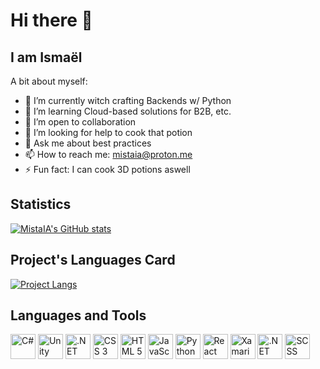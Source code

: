 # Hi there 👋


## I am Ismaël

A bit about myself:
- 🔭 I’m currently witch crafting Backends w/ Python
- 🌱 I’m learning Cloud-based solutions for B2B, etc.
- 👯 I’m open to collaboration
- 🤔 I’m looking for help to cook that potion
- 💬 Ask me about best practices
- 📫 How to reach me: [mistaia@proton.me](mailto:mistaia@proton.me)
- ⚡ Fun fact: I can cook 3D potions aswell


## Statistics

[![MistaIA's GitHub stats](https://github-readme-stats.vercel.app/api?username=MistaIA&show_icons=true&theme=transparent&count_private=true)](https://github.com/anuraghazra/github-readme-stats)


## Project's Languages Card

[![Project Langs](https://github-readme-stats.vercel.app/api/top-langs/?username=MistaIA)](https://github.com/anuraghazra/github-readme-stats)


## Languages and Tools

<div>
  <a href="https://learn.microsoft.com/en-us/dotnet/csharp/"><img height="40" alt="C#" src="./assets/csharp.png"/></a>
  <a href="https://unity.com/"><img width=40 alt="Unity" src="./Images/unity.png"/></a>
  <a href="https://dotnet.microsoft.com/en-us/"><img width=40 alt=".NET Core" src="./Images/dotnetCore.png"/></a>
  <a href="https://www.w3schools.com/css/"><img width=40 alt="CSS 3" src="./Images/css3.png"/></a>
  <a href="https://www.w3.org/html/"><img width=40 alt="HTML 5" src="./Images/html5.png"/></a>
  <a href="https://developer.mozilla.org/en-US/docs/Web/JavaScript"><img width=40 alt="JavaScript" src="./Images/js.png"/></a>
  <a href="https://www.python.org/"><img width=40 alt="Python" src="./Images/python.png"/></a>
  <a href="https://reactjs.org/"><img width=40 alt="React JS" src="./Images/react.png"/></a>
  <a href="https://dotnet.microsoft.com/en-us/apps/xamarin/xamarin-forms"><img width=40 alt="Xamarin Forms" src="./Images/xamarin.svg"/></a>
  <a href="https://learn.microsoft.com/en-us/dotnet/maui"><img width=40 alt=".NET MAUI" src="./Images/maui.png"/></a>
  <a href="https://sass-lang.com/"><img width=40 alt="SCSS" src="./Images/sass.png"/></a>
</div>
